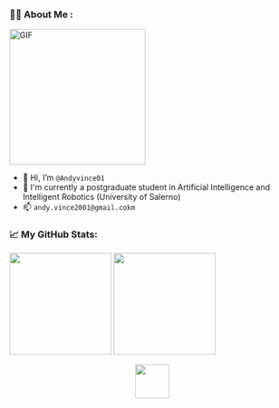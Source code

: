 ### :man_technologist: About Me :

<img align="top" alt="GIF" src="https://github.com/Gapur/Gapur/blob/main/assets/coding.gif?raw=true" height = 240/>

- 👋 Hi, I’m `@Andyvince01`
- 🌱 I'm currently a postgraduate student in Artificial Intelligence and Intelligent Robotics (University of Salerno)
- 📫 `andy.vince2001@gmail.cokm`

### 📈 My GitHub Stats:

<p>
  <img height="180em" src="https://github-readme-stats.vercel.app/api?username=Andyvince01&show_icons=true&hide_border=true&&count_private=true&include_all_commits=true" />
  <img height="180em" src="https://github-readme-stats.vercel.app/api/top-langs/?username=Andyvince01&exclude_repo=KNN-Image-Classification&show_icons=true&hide_border=true&layout=compact&langs_count=8"/>
</p>

<div align="center">
  <img  src="https://www.1law.com/wp-content/uploads/2016/08/docubot.gif" height = 60 />
</div>
